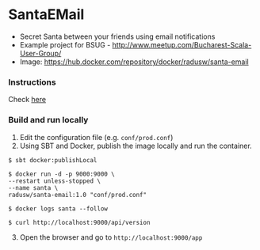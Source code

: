 # SantaEMail

- Secret Santa between your friends using email notifications
- Example project for BSUG - http://www.meetup.com/Bucharest-Scala-User-Group/
- Image: https://hub.docker.com/repository/docker/radusw/santa-email

### Instructions
Check [here](https://hub.docker.com/repository/docker/radusw/santa-email)

### Build and run locally
1. Edit the configuration file (e.g. `conf/prod.conf`)
2. Using SBT and Docker, publish the image locally and run the container.
```commandline
$ sbt docker:publishLocal

$ docker run -d -p 9000:9000 \
--restart unless-stopped \
--name santa \
radusw/santa-email:1.0 "conf/prod.conf"

$ docker logs santa --follow

$ curl http://localhost:9000/api/version
```
3. Open the browser and go to `http://localhost:9000/app`

